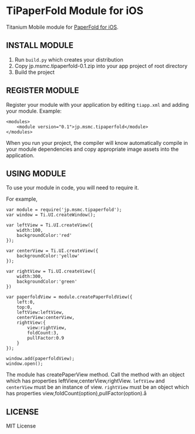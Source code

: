 TiPaperFold Module for iOS
===========================================
Titanium Mobile module for [PaperFold for iOS](https://github.com/honcheng/PaperFold-for-iOS/ "PaperFold-for-iOS").

INSTALL MODULE
--------------------

1. Run `build.py` which creates your distribution
2. Copy jp.msmc.tipaperfold-0.1.zip into your app project of root directory
3. Build the project

REGISTER MODULE
---------------------

Register your module with your application by editing `tiapp.xml` and adding your module.
Example:

	<modules>
		<module version="0.1">jp.msmc.tipaperfold</module>
	</modules>

When you run your project, the compiler will know automatically compile in your module
dependencies and copy appropriate image assets into the application.

USING MODULE
-------------------------

To use your module in code, you will need to require it. 

For example,

	var module = require('jp.msmc.tipaperfold');
	var window = Ti.UI.createWindow();
	
	var leftView = Ti.UI.createView({
		width:100,
		backgroundColor:'red'
	});
	
	var centerView = Ti.UI.createView({
		backgroundColor:'yellow'
	});
	
	var rightView = Ti.UI.createView({
		width:300,
		backgroundColor:'green'
	})
	
	var paperfoldView = module.createPaperFoldView({
		left:0,
		top:0,
		leftView:leftView,
		centerView:centerView,
		rightView:{
			view:rightView,
			foldCount:3,
			pullFactor:0.9
		}
	});
	
	window.add(paperfoldView);
	window.open();

The module has createPaperView method. 
Call the method with an object which has properties leftView,centerView,rightView.
`leftView` and `centerView` must be an instance of view.
`rightView` must be an object which has properties view,foldCount(option),pullFactor(option).å
	
LICENSE
-------------------------
MIT License

